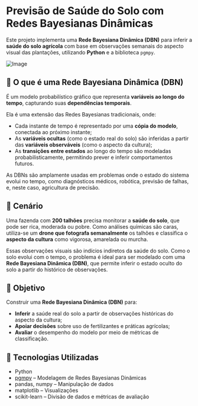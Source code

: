 # Previsão de Saúde do Solo com Redes Bayesianas Dinâmicas

Este projeto implementa uma **Rede Bayesiana Dinâmica (DBN)** para inferir a **saúde do solo agrícola** com base em observações semanais do aspecto visual das plantações, utilizando **Python** e a biblioteca `pgmpy`.

![Image](https://github.com/user-attachments/assets/6805eee2-6c89-4415-b50d-bebcd4e69bb7)

## 🧩 O que é uma Rede Bayesiana Dinâmica (DBN)

É um modelo probabilístico gráfico que representa **variáveis ao longo do tempo**, capturando suas **dependências temporais**.

Ela é uma extensão das Redes Bayesianas tradicionais, onde:

- Cada instante de tempo é representado por uma **cópia do modelo**, conectada ao próximo instante;
- As **variáveis ocultas** (como o estado real do solo) são inferidas a partir das **variáveis observáveis** (como o aspecto da cultura);
- As **transições entre estados** ao longo do tempo são modeladas probabilisticamente, permitindo prever e inferir comportamentos futuros.

As DBNs são amplamente usadas em problemas onde o estado do sistema evolui no tempo, como diagnósticos médicos, robótica, previsão de falhas, e, neste caso, agricultura de precisão.

## 🌾 Cenário

Uma fazenda com **200 talhões** precisa monitorar a **saúde do solo**, que pode ser rica, moderada ou pobre. Como análises químicas são caras, utiliza-se um **drone que fotografa semanalmente** os talhões e classifica o **aspecto da cultura** como vigorosa, amarelada ou murcha.

Essas observações visuais são indícios indiretos da saúde do solo. Como o solo evolui com o tempo, o problema é ideal para ser modelado com uma **Rede Bayesiana Dinâmica (DBN)**, que permite inferir o estado oculto do solo a partir do histórico de observações.

## 🎯 Objetivo

Construir uma **Rede Bayesiana Dinâmica (DBN)** para:

- **Inferir** a saúde real do solo a partir de observações históricas do aspecto da cultura;
- **Apoiar decisões** sobre uso de fertilizantes e práticas agrícolas;
- **Avaliar** o desempenho do modelo por meio de métricas de classificação.

## 🧠 Tecnologias Utilizadas

- Python
- [pgmpy](https://pgmpy.org/) – Modelagem de Redes Bayesianas Dinâmicas
- pandas, numpy – Manipulação de dados
- matplotlib – Visualizações
- scikit-learn – Divisão de dados e métricas de avaliação

